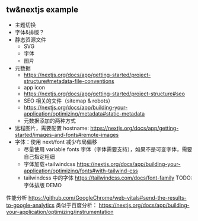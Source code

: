## tw&nextjs example
- 主题切换
- 字体&排版？
- 静态资源文件
  - SVG
  - 字体
  - 图片
- 元数据
  - https://nextjs.org/docs/app/getting-started/project-structure#metadata-file-conventions
  - app icon
  - https://nextjs.org/docs/app/getting-started/project-structure#seo
  - SEO 相关的文件（sitemap & robots）
  - https://nextjs.org/docs/app/building-your-application/optimizing/metadata#static-metadata
  - 元数据添加的两种方式
- 远程图片，需要配置 hostname: https://nextjs.org/docs/app/getting-started/images-and-fonts#remote-images
- 字体：使用 next/font  减少布局偏移
  - 尽量使用 variable fonts 字体（字体需要支持），如果不是可变字体，需要自己指定粗细
  - 字体加载+tailwindcss https://nextjs.org/docs/app/building-your-application/optimizing/fonts#with-tailwind-css
  - tailwindcss 中的字体 https://tailwindcss.com/docs/font-family
TODO: 字体排版 DEMO

性能分析
https://github.com/GoogleChrome/web-vitals#send-the-results-to-google-analytics
类似于百度分析：
https://nextjs.org/docs/app/building-your-application/optimizing/instrumentation